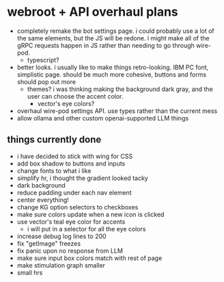 # webroot + API overhaul plans

-   completely remake the bot settings page. i could probably use a lot of the same elements, but the JS will be redone. i might make all of the gRPC requests happen in JS rather than needing to go through wire-pod.
    -   typescript?
-   better looks. i usually like to make things retro-looking. IBM PC font, simplistic page. should be much more cohesive, buttons and forms should pop out more
    -   themes? i was thinking making the background dark gray, and the user can choose the accent color.
        -   vector's eye colors?
-   overhaul wire-pod settings API. use types rather than the current mess
-   allow ollama and other custom openai-supported LLM things

## things currently done

-   i have decided to stick with wing for CSS
-   add box shadow to buttons and inputs
-   change fonts to what i like
-   simplify hr, i thought the gradient looked tacky
-   dark background
-   reduce padding under each nav element
-   center everything!
-   change KG option selectors to checkboxes
-   make sure colors update when a new icon is clicked
-   use vector's teal eye color for accents
    -    i will put in a selector for all the eye colors
-   increase debug log lines to 200
-   fix "getImage" freezes
-   fix panic upon no response from LLM
-   make sure input box colors match with rest of page
-   make stimulation graph smaller
-   small hrs
